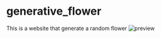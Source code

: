 # generative_flower

This is a website that generate a random flower
![preview](https://user-images.githubusercontent.com/98838760/152024565-dd0c603a-f816-4900-98c9-58c048b61e99.png)
